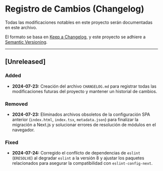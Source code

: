 # Registro de Cambios (Changelog)

Todas las modificaciones notables en este proyecto serán documentadas en este archivo.

El formato se basa en [Keep a Changelog](https://keepachangelog.com/en/1.0.0/), y este proyecto se adhiere a [Semantic Versioning](https://semver.org/spec/v2.0.0.html).

---

## [Unreleased]

### Added
- **2024-07-23:** Creación del archivo `CHANGELOG.md` para registrar todas las modificaciones futuras del proyecto y mantener un historial de cambios.

### Removed
- **2024-07-23:** Eliminados archivos obsoletos de la configuración SPA anterior (`index.html`, `index.tsx`, `metadata.json`) para finalizar la migración a Next.js y solucionar errores de resolución de módulos en el navegador.

### Fixed
- **2024-07-24:** Corregido el conflicto de dependencias de `eslint` (`ERESOLVE`) al degradar `eslint` a la versión 8 y ajustar los paquetes relacionados para asegurar la compatibilidad con `eslint-config-next`.
